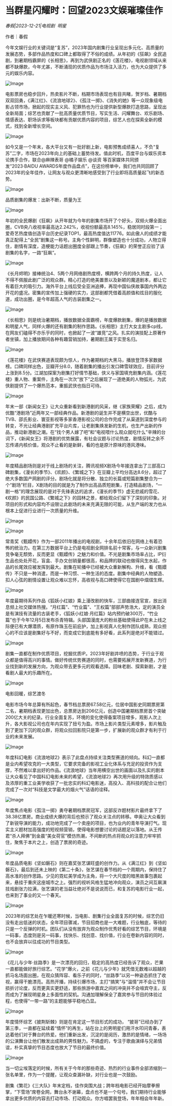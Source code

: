 # 当群星闪耀时：回望2023文娱璀璨佳作

*春假|2023-12-21|电视剧 
                                                明星*

作者｜春假

今年文娱行业的关键词是“复苏”，2023年国内剧集行业呈现出多元化、高质量的发展态势，多部作品热度和口碑上都取得了不俗的成绩。从年初的《狂飙》全民追剧，到暑期档霸屏的《长相思》，再到为武侠剧正名的《莲花楼》，电视剧领域从来都不缺爆款，今年尤甚，不断涌现的优质作品为市场注入活力，也为大众提供了多元的娱乐内容。

![Image](https://p3-sign.toutiaoimg.com/tos-cn-i-axegupay5k/a06f301f8a71443da574072eb10cbbad~noop.image?_iz=58558&from=article.pc_detail&lk3s=953192f4&x-expires=1703837839&x-signature=FVybMRcFtIJXl6MpBNlAJsG0Fn4%3D)

电影票房也稳步回升，热卖影片不断，档期市场表现也有目共睹，贺岁档、暑期档双双回勇，《满江红》、《流浪地球2》、《孤注一掷》、《消失的她》等一众现象级电影占领市场，掀起的现实主义风、犯罪热也为行业提供新型爆款打造思路，呈现出全新局面；综艺也贡献了一批高质量优质节目，写实生活、闪耀舞台、欢乐剧场、情感表达、职场诉求等板块都有贡献优质内容的项目，综艺人也在探索全新的模式，找到全新增长空间。

![Image](https://p3-sign.toutiaoimg.com/tos-cn-i-twdt4qpehh/54da2dc2b15a4e28af939c37c4b0fcee~noop.image?_iz=58558&from=article.pc_detail&lk3s=953192f4&x-expires=1703837839&x-signature=IwIFzsydmnMcc3zj0Ojql6Fimsc%3D)

如今又是一个年末，各大平台又有一批好剧上新，电影预售成绩喜人，不负“复苏”二字，市场在2023年向上的基础上蓄势待发。值此时机，百度平台与娱乐资本论携手合作，联合@麻辣表哥 @橘子娱乐 @谈资 等百家媒体共同颁发“2023·BAIDU AWARDS年度作品盘点”，在这份榜单中，我们也共同回顾了2023年的全年佳作，让网友与观众更清晰地感受到了行业即将高质量起飞的新态势。

![Image](https://p3-sign.toutiaoimg.com/tos-cn-i-twdt4qpehh/62a80a63fdb3411abcd164c1ec4e0d0a~noop.image?_iz=58558&from=article.pc_detail&lk3s=953192f4&x-expires=1703837839&x-signature=eYf3xIfPiMC8Fh7%2B4K90VMZB6Q4%3D)

品质剧集的爆发：出新不断，质量为王

![Image](https://p3-sign.toutiaoimg.com/tos-cn-i-twdt4qpehh/925358dea73b41d6a4d81a4b83caa3fc~noop.image?_iz=58558&from=article.pc_detail&lk3s=953192f4&x-expires=1703837839&x-signature=qzg7kec%2BFW6ueQk0D%2FWJXDTMXzQ%3D)

年初的全民爆剧《狂飙》从开年就为今年的剧集市场开了个好头，双频火爆全面出圈，CVB央八收视率最高达2.242%，收视份额最高8.145%，稳居同时段第一；爱奇艺热度值创造平台历史纪录TOP1，最高热度值达11776。如此傲人的成绩才能真正配得上“全民”剧集这一称号。主角个性鲜明，群像塑造也十分成功，人物立得住，剧情有深度，造梗能力话题出圈度全部跟上节奏，《狂飙》的荣誉正应验了该剧集的名字，一路“狂飙”。

![Image](https://p3-sign.toutiaoimg.com/tos-cn-i-twdt4qpehh/b45c0ee1efc145759be0584325d7a2f9~noop.image?_iz=58558&from=article.pc_detail&lk3s=953192f4&x-expires=1703837839&x-signature=hB6NxCqoxw8zZbg38KI86QeTXM8%3D)

《长月烬明》接棒统治4、5两个月网络剧热度榜，横跨两个月的持久热度，让人不得不佩服此剧广泛的观众群。精心打造的绝美置景以及新颖的魔道剧本，都让它有着巨大的吸引力。海外平台上线后受全亚洲追捧，再现中国仙侠故事国内外两边开花的盛况。密集的宣传加上强硬的实力，这部剧都凭借着高颜值和炫目的服化道，成功出圈，是今年超高人气的古装剧集之一。

![Image](https://p3-sign.toutiaoimg.com/tos-cn-i-twdt4qpehh/6aab469963f44a438ff39136da7d9efb~noop.image?_iz=58558&from=article.pc_detail&lk3s=953192f4&x-expires=1703837839&x-signature=gFe6OPrnvhrAbtO6mKMMIeoKNoI%3D)

《长相思》则是统治暑期档，播放数据全面霸榜，年度爆款剧集，爆的是播放数据和明星人气，同样火爆的还有剧集的制作思路。《长相思》主打大女主剧多cp线，在网友们磕得不亦乐乎的同时，也掀起了一波“雄竞”之风。扎实的演技配上原著作者坐镇，加上播放期间各种有趣营销加持，暑期剧王属于实至名归。

![Image](https://p3-sign.toutiaoimg.com/tos-cn-i-twdt4qpehh/8a6f37e64a8a491f86a3cac8f6edc199~noop.image?_iz=58558&from=article.pc_detail&lk3s=953192f4&x-expires=1703837839&x-signature=Q4YnaBlDOt9%2BwCzhKqlTu1VksUE%3D)

《莲花楼》在武侠赛道表现颇为惊人，作为暑期档的大黑马，播放登顶多家数据榜。口碑同样出色，豆瓣开分8.0，随着剧集的播出引发口碑雪球效应，目前评分上涨到8.5分。江湖加探案为剧集打好情节基础，侠义与家国填充剧集内涵。《莲花楼》重人物、重案件，主角在一次次“放下”之后展现了一道绝美的人物弧光，为武侠剧提供了一个爆热范本，重振武侠也指日可待。

![Image](https://p3-sign.toutiaoimg.com/tos-cn-i-twdt4qpehh/75e5b00a7fbf42d9bf0c3dca59c22860~noop.image?_iz=58558&from=article.pc_detail&lk3s=953192f4&x-expires=1703837839&x-signature=0%2BkMSehi%2FMWYoG5ffGxIdlBLL%2F8%3D)

年末一部《新闻女王》让大众重新看到新港剧的风采，继《家族荣耀》之后，成为优酷“港剧场”近两年又一部经典作品。新港剧的诞生并不是横空出世，优酷与TVB、邵氏影业、寰亚影视等多家香港影视公司的合作完成了从渠道到深度参与的转变，不光让经典港剧扩充平台片库，让老剧集焕发新的生机，也生产出新的作品，推动新港剧之潮。在“找个男人嫁了吧”和“电视喂什么观众就吃什么”辛辣的台词下，《新闻女王》将港剧的优势展露，有社会议题与讨论热度，剧情反转之余不忘传递内核价值，观众不止看的是新鲜，看的也是原汁原味的港风港味。

![Image](https://p3-sign.toutiaoimg.com/tos-cn-i-twdt4qpehh/9b157d631a054534a825a284eba541d7~noop.image?_iz=58558&from=article.pc_detail&lk3s=953192f4&x-expires=1703837839&x-signature=x0H3yXfhpFE%2F7AKLxKuMNu1kANE%3D)

年度精品剧场则是对于线上剧场的关注，腾讯视频X剧场今年接连拿出了三部高口碑剧集，《漫长的季节》、《欢颜》、《繁城之下》在豆瓣上平均分高达8.6分，超过了绝大多数国产网剧的评分。剧场化就是将分散、独立的长篇或短篇剧集整合为一个“剧场”栏目，X剧场的目的就是为了制作出高品质短剧集，打造精品剧场，“一剧一格”的理念展现的是对于先锋表达的追求，《漫长的季节》虚无悲戚的雪花、《欢颜》的民国公路、《繁城之下》的园林之景，都给观众们留下了深刻的印象。对项目的形式和内容均不设限让此剧场的未来充满无限的可能，从生产端的发力也从根本上促进行业进行一次质量的升维。

![Image](https://p3-sign.toutiaoimg.com/tos-cn-i-twdt4qpehh/3cda0c6bcef14748bdb0ff491c056d80~noop.image?_iz=58558&from=article.pc_detail&lk3s=953192f4&x-expires=1703837839&x-signature=oFnDAMo0xGga6sZkq6xZB3yQNMc%3D)

![Image](https://p3-sign.toutiaoimg.com/tos-cn-i-twdt4qpehh/06e11f3be1624cb4a48708a8b93b42a4~noop.image?_iz=58558&from=article.pc_detail&lk3s=953192f4&x-expires=1703837839&x-signature=%2BYXiATn5dSKMHUGXaSPDqtburMI%3D)

常青奖《甄嬛传》作为一部2011年播出的电视剧，十余年后依旧在网络上有着恐怖的统治力。在第三方数据平台上仍是电视剧全网排名前十常客，与一众新兴剧集竞争毫无颓势，反而更显《甄嬛传》之魅力和价值。不光是剧集市场率占比，IP衍生品也处处开花，盲盒、手办文创销量都很高，和品牌的联动也做得风生水起，作品的长尾效应被发挥到最大。剧集在轮播中已经被大众重新解构、升维，看《甄嬛传》不只是一种消遣，而是一种习惯、一种生活的态度。剧集中经典的人物塑造、扣人心弦的剧情设置让观众难以忘怀，高收视与高口碑使得它在国剧中熠熠生辉。

![Image](https://p3-sign.toutiaoimg.com/tos-cn-i-twdt4qpehh/4f06c9a6b05e41b2b824f93d6e9528df~noop.image?_iz=58558&from=article.pc_detail&lk3s=953192f4&x-expires=1703837839&x-signature=2bEeky8AqycW9SwouOd%2BKxTSAwk%3D)

年度最期待系列作品《狐妖小红娘》乘上漫改剧的快车，三部曲接连官宣，放出消息频上社交媒体热搜。“月红篇”、“竹业篇”、“王权篇”部部声势浩大，定的演员全是有演技有流量的古装老手，《狐妖小红娘·月红篇》站内预约破300万，“竹业篇”也于今年12月5日发布杀青特辑。头部国漫庞大的粉丝基础使得此IP在未上线之际便已有大爆潜质，有原作珠玉在前庇护，加上影视真人化制作团队成熟，观众担心的不应该是剧集好与不好，而变成它到底能有多好看，此系列是绝对不能错过。

![Image](https://p3-sign.toutiaoimg.com/tos-cn-i-twdt4qpehh/2967d6f82dec42359f30bc7521bba59c~noop.image?_iz=58558&from=article.pc_detail&lk3s=953192f4&x-expires=1703837839&x-signature=he%2BYmdTDTosdSMl%2BbcuZSZUxHsQ%3D)

剧集一直都在制作优质项目，挖掘优质IP。2023年好剧井喷的态势，于行业于观众都是值得高兴的事情。做好传统优势赛道的同时，也需要拓展开发新赛道，为行业找到新的发展方向，为观众带去更多元的观看选择。回味老剧、探索新剧，才是看剧人最大的乐趣所在。

![Image](https://p3-sign.toutiaoimg.com/tos-cn-i-twdt4qpehh/a218aacf448f469f8589e18aa0fee5af~noop.image?_iz=58558&from=article.pc_detail&lk3s=953192f4&x-expires=1703837839&x-signature=vjYG00tURGMqh8o5hn8RDRzOQz4%3D)

电影回暖，综艺渡冬

电影市场今年总算有所起色，春节档总票房67.58亿元，位居中国影史同期票房第二名，暑期档表现更加出色，总票房达到206亿元，创造中国暑期档票房首个突破200亿大关的纪录。行业全面复苏，环境的变化使得备案项目增多，观影人次上升，各大影视公司也在年内实现了扭亏为盈。市场上影片类型元素增多，影片触及到了更加下沉的观众群，将观众拉回影院只是第一步，扩展新的观众群才有利于行业的未来发展。

![Image](https://p3-sign.toutiaoimg.com/tos-cn-i-twdt4qpehh/043a95ee2bd546c286ead4a0b34ab2b7~noop.image?_iz=58558&from=article.pc_detail&lk3s=953192f4&x-expires=1703837839&x-signature=lzkk38oONSHrzMMpOI14XoQqoGc%3D)

年度科幻电影《流浪地球2》表示了此盘点持续关注类型赛道的倾向。科幻一直都是业内希望攻克的一大类型，它要求完备的影视工业化体系与充足的投资作为支撑，不然难以拿出好的作品。《流浪地球》当年用横空出世的画面以及扎实的剧本让大众看见了中国科幻电影未来的希望，《流浪地球2》再次用升级的特效质感以及浓厚的重工业美学收获了一批忠实的科幻电影迷，高投入、高科技的配合让他们完成了一次对“科技是文学最大的烟火气”话语的诠释。

![Image](https://p3-sign.toutiaoimg.com/tos-cn-i-twdt4qpehh/6a072b92f1f146d486d7812a5f33b2b2~noop.image?_iz=58558&from=article.pc_detail&lk3s=953192f4&x-expires=1703837839&x-signature=3IaP2DJZlC7rEV1axKoQT3RGGJI%3D)

年度焦点电影《孤注一掷》勇夺暑期档票房冠军，这部反诈题材影片最终拿下了38.38亿票房。商业成绩大爆的背后也预示了观众关注点的转移。申奥让大众看到了新锐导演的能力，成功地完成了一个卖座的项目，也为业内的青年导演打气。现实主义题材加高强度的短视频营销，使得电影想要讨论的话题足以落地。从王传君“杀人拜佛”到金晨“美女荷官”模仿热潮，不间断的热点将观众的注意力牢牢抓住，聚焦于本片之上，创造了票房的奇迹。

![Image](https://p26-sign.toutiaoimg.com/tos-cn-i-twdt4qpehh/e515420064cb4bf5ad2fb445e0ce11da~noop.image?_iz=58558&from=article.pc_detail&lk3s=953192f4&x-expires=1703837839&x-signature=TF2pB%2FOr2vRtOPIA5%2FHweb5M8zQ%3D)

年度品质电影《坚如磐石》则在嘉奖张艺谋旺盛的创作力。从《满江红》到《坚如磐石》，最后到还未上映的《第二十条》，张艺谋在春节档的一个周期内，保持住了高水准的创作思路。少见的霓虹美学成为主角，将一个大尺度的暗黑故事包裹起来，悬挂于重庆这座城市之上。强烈的视听风格生猛地冲向观众，演员之间互飙演技戏剧张力拉满，张艺谋的老当益壮绝对不是说说而已，和复苏的电影行业一起，也来到了事业的又一个春天。

![Image](https://p3-sign.toutiaoimg.com/tos-cn-i-twdt4qpehh/f9caec56de214d09b518b158ffb35505~noop.image?_iz=58558&from=article.pc_detail&lk3s=953192f4&x-expires=1703837839&x-signature=7CbAwK%2FGfQoxE%2B2ClRbadg2A4hg%3D)

2023年的综艺处在乍暖还寒时候，当电影、剧集行业全面复苏的时候，综艺仍旧没有走出低迷的状态，全年项目骤减，节目招商也是一大难题，行业触底，等待的只是一个反弹的时机。团队们从没有放弃为观众制作优秀好看的综艺节目，环境是一码事，态度则是另一码事，找快乐、找创意、找价值，行业在卷新内容的同时，也不会放弃以往成功的节目类型。

![Image](https://p3-sign.toutiaoimg.com/tos-cn-i-twdt4qpehh/9658139e2f8444dca02c0f1783b7ec0e~noop.image?_iz=58558&from=article.pc_detail&lk3s=953192f4&x-expires=1703837839&x-signature=lmL905ABUZOAcx26Y7A2DqlmACA%3D)

《花儿与少年·丝路季》是一次漂亮的回归，稳定的高热度已经告诉了观众，芒果一直都能做好旅行综艺。“花学”爆火，之前《花儿与少年》就凭借无数难以超越的抓马名场面出圈，在观众猜阵容、看乐子的同时，“丝路季”以另一种姿态抓住了收视，赢得干脆漂亮。高热开播，持续引爆市场，主打“搞笑”与“温情”并不会让节目损折讨论度，反而更真实更舒适，那些旅游中嘉宾之间的冲突并不会喧宾夺主，反而成为了展现明星身上多面性的契机。沟通加理解保全了嘉宾参与节目的体验过程，也使得“一带一路”的主题能够平稳地凸显。

![Image](https://p3-sign.toutiaoimg.com/tos-cn-i-twdt4qpehh/014a2d79c1b74aeb827cc5486d375e19~noop.image?_iz=58558&from=article.pc_detail&lk3s=953192f4&x-expires=1703837839&x-signature=UFMeYNgHWcvajzi2jphD1lFApJI%3D)

年度情怀综艺《披荆斩棘》则是在肯定这一节目形式的成功， “披哥”已经办到了第三季，一直都在延续着“情怀”的再生，站在台上的男明星们用汗水叩问青春，表达着他们对于舞台的热爱。他们重新出发，沉淀的是阅历，激昂的是情绪，一场场的公演舞台让他们散发出成熟的男性魅力。不搞虚的，专注于歌曲演绎与兄弟情谊，朴实真挚的节目态度也放大了节目的最终价值。

![Image](https://p26-sign.toutiaoimg.com/tos-cn-i-twdt4qpehh/8ded6b09ac4a400f9879d0eeb6f71f2c~noop.image?_iz=58558&from=article.pc_detail&lk3s=953192f4&x-expires=1703837839&x-signature=6MziNJQuBUDViLoEegG%2BisjpsUc%3D)

当一切尘埃落定的时候，所有关于今年的那些奇迹、热烈的行业事件全部浓缩到一张名单里，作为一个提醒，让观众查漏补缺，对行业也是一次鼓励。

剧集《繁花》《三大队》年末定档，佳作突围大战；跨年档电影已经开始摩拳擦掌，“下雪场”席卷全网，舞台永不谢幕，盘点也不是一个句号。我们期待行业能够拿出更多优质的内容去打动市场、打动观众。你方唱罢我登场，年年相会年年新。

